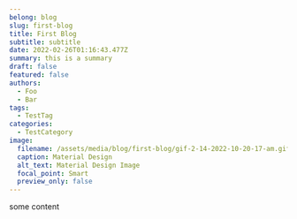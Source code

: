 ```yaml
---
belong: blog
slug: first-blog
title: First Blog
subtitle: subtitle
date: 2022-02-26T01:16:43.477Z
summary: this is a summary
draft: false
featured: false
authors:
  - Foo
  - Bar
tags:
  - TestTag
categories:
  - TestCategory
image:
  filename: /assets/media/blog/first-blog/gif-2-14-2022-10-20-17-am.gif
  caption: Material Design
  alt_text: Material Design Image
  focal_point: Smart
  preview_only: false
---
```

some content